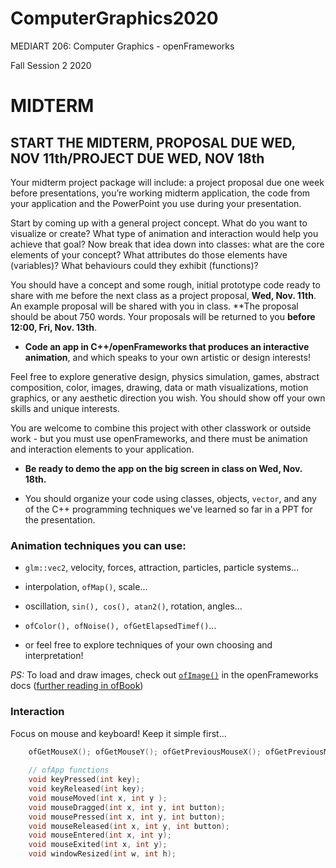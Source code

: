 # ComputerGraphics2020

MEDIART 206: Computer Graphics - openFrameworks
    
Fall Session 2 2020     

# MIDTERM

## START THE MIDTERM, PROPOSAL DUE WED, NOV 11th/PROJECT DUE WED, NOV 18th 

Your midterm project package will include: a project proposal due one week before presentations, you’re working midterm application, the code from your application and the PowerPoint you use during your presentation.

Start by coming up with a general project concept. What do you want to visualize or create? What type of animation and interaction would help you achieve that goal? Now break that idea down into classes: what are the core elements of your concept? What attributes do those elements have (variables)? What behaviours could they exhibit (functions)?

You should have a concept and some rough, initial prototype code ready to share with me before the next class as a project proposal, **Wed, Nov. 11th**. An example proposal will be shared with you in class. **The proposal should be about 750 words. Your proposals will be returned to you **before 12:00, Fri, Nov. 13th**.

* **Code an app in C++/openFrameworks that produces an interactive animation**, and which speaks to your own artistic or design interests!

Feel free to explore generative design, physics simulation, games, abstract composition, color, images, drawing, data or math visualizations, motion graphics, or any aesthetic direction you wish. You should show off your own skills and unique interests.

You are welcome to combine this project with other classwork or outside work - but you must use openFrameworks, and there must be animation and interaction elements to your application.

* **Be ready to demo the app on the big screen in class on Wed, Nov. 18th.** 

* You should organize your code using classes, objects, `vector`, and any of the C++ programming techniques we've learned so far in a PPT for the presentation.

### Animation techniques you can use:

+ `glm::vec2`, velocity, forces, attraction, particles, particle systems...
+ interpolation, `ofMap()`, scale...
+ oscillation, `sin(), cos(), atan2()`, rotation, angles...
+ `ofColor(), ofNoise(), ofGetElapsedTimef()`...

+ or feel free to explore techniques of your own choosing and interpretation!
  
_PS:_ To load and draw images, check out [`ofImage()`](http://openframeworks.cc/documentation/graphics/ofImage/) in the openFrameworks docs ([further reading in ofBook](http://openframeworks.cc/ofBook/chapters/image_processing_computer_vision.html#preliminariestoimageprocessing))
    
    
### Interaction 

Focus on mouse and keyboard!  Keep it simple first...

```c++
    ofGetMouseX(); ofGetMouseY(); ofGetPreviousMouseX(); ofGetPreviousMouseY();
    
    // ofApp functions
    void keyPressed(int key);
    void keyReleased(int key);
    void mouseMoved(int x, int y );
    void mouseDragged(int x, int y, int button);
    void mousePressed(int x, int y, int button);
    void mouseReleased(int x, int y, int button);
    void mouseEntered(int x, int y);
    void mouseExited(int x, int y);
    void windowResized(int w, int h);
```
